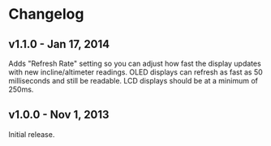 # Changelog

## v1.1.0 - Jan 17, 2014
Adds "Refresh Rate" setting so you can adjust how fast the display updates with new incline/altimeter readings. OLED displays can refresh as fast as 50 milliseconds and still be readable. LCD displays should be at a minimum of 250ms.

## v1.0.0 - Nov 1, 2013
Initial release.
